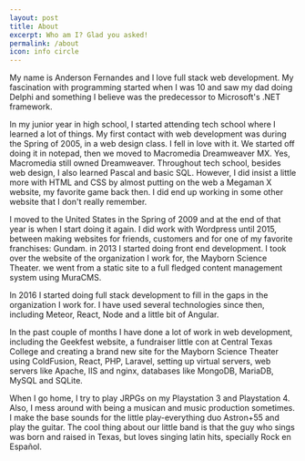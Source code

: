 ```yaml
---
layout: post
title: About
excerpt: Who am I? Glad you asked!
permalink: /about
icon: info circle
---
```


My name is Anderson Fernandes and I love full stack web development. My fascination with programming started when I was 10 and saw my dad doing Delphi and something I believe was the predecessor to Microsoft's .NET framework.

In my junior year in high school, I started attending tech school where I learned a lot of things. My first contact with web development was during the Spring of 2005, in a web design class. I fell in love with it. We started off doing it in notepad, then we moved to Macromedia Dreamweaver MX. Yes, Macromedia still owned Dreamweaver.
Throughout tech school, besides web design, I also learned Pascal and basic SQL. However, I did insist a little more with HTML and CSS by almost putting on the web a Megaman X website, my favorite game back then. I did end up working in some other website that I don't really remember.

I moved to the United States in the Spring of 2009 and at the end of that year is when I start doing it again. I did work with Wordpress until 2015, between making websites for friends, customers and for one of my favorite franchises: Gundam.
in 2013 I started doing front end development. I took over the website of the organization I work for, the Mayborn Science Theater. we went from a static site to a full fledged content management system using MuraCMS.

In 2016 I started doing full stack development to fill in the gaps in the organization I work for. I have used several technologies since then, including Meteor, React, Node and a little bit of Angular.

In the past couple of months I have done a lot of work in web development, including the Geekfest website, a fundraiser little con at Central Texas College and creating a brand new site for the Mayborn Science Theater using ColdFusion, React, PHP, Laravel, setting up virtual servers, web servers like Apache, IIS and nginx, databases like MongoDB, MariaDB, MySQL and SQLite.

When I go home, I try to play JRPGs on my Playstation 3 and Playstation 4. Also, I mess around with being a musican and music production sometimes. I make the base sounds for the little play-everything duo Astron+55 and play the guitar. The cool thing about our little band is that the guy who sings was born and raised in Texas, but loves singing latin hits, specially Rock en Español.
